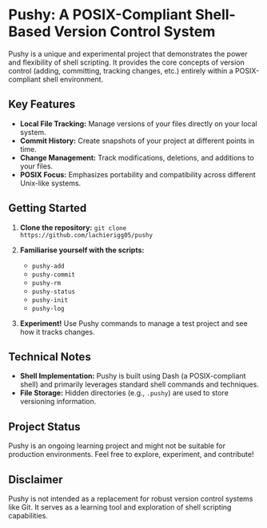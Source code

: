 # Pushy: A POSIX-Compliant Shell-Based Version Control System

Pushy is a unique and experimental project that demonstrates the power and flexibility of shell scripting. It provides the core concepts of version control (adding, committing, tracking changes, etc.) entirely within a POSIX-compliant shell environment.

## Key Features

* **Local File Tracking:** Manage versions of your files directly on your local system.
* **Commit History:**  Create snapshots of your project at different points in time.
* **Change Management:** Track modifications, deletions, and additions to your files.
* **POSIX Focus:** Emphasizes portability and compatibility across different Unix-like systems.

## Getting Started

1. **Clone the repository:** `git clone https://github.com/lachierigg05/pushy`

2. **Familiarise yourself with the scripts:**
    * `pushy-add`
    * `pushy-commit`
    * `pushy-rm`
    * `pushy-status`
    * `pushy-init`
    * `pushy-log`

3. **Experiment!** Use Pushy commands to manage a test project and see how it tracks changes.

## Technical Notes

* **Shell Implementation:**  Pushy is built using Dash (a POSIX-compliant shell) and primarily leverages standard shell commands and techniques.
* **File Storage:** Hidden directories (e.g., `.pushy`) are used to store versioning information.

## Project Status

Pushy is an ongoing learning project and might not be suitable for production environments. Feel free to explore, experiment, and contribute!

## Disclaimer

Pushy is not intended as a replacement for robust version control systems like Git. It serves as a learning tool and exploration of shell scripting capabilities. 
